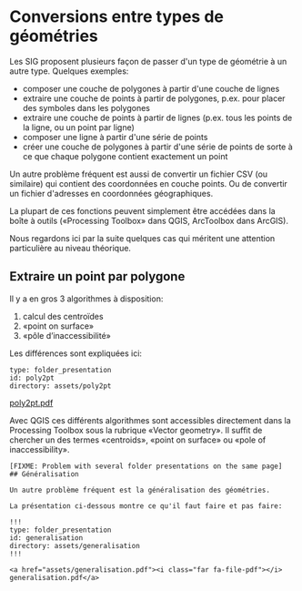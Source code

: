 # Conversions entre types de géométries

Les SIG proposent plusieurs façon de passer d'un type de géométrie à un autre type. Quelques exemples:

- composer une couche de polygones à partir d'une couche de lignes
- extraire une couche de points à partir de polygones, p.ex. pour placer des symboles dans les polygones
- extraire une couche de points à partir de lignes (p.ex. tous les points de la ligne, ou un point par ligne)
- composer une ligne à partir d'une série de points
- créer une couche de polygones à partir d'une série de points de sorte à ce que chaque polygone contient exactement un point

Un autre problème fréquent est aussi de convertir un fichier CSV (ou similaire) qui contient des coordonnées en couche points. Ou de convertir un fichier d'adresses en coordonnées géographiques.

La plupart de ces fonctions peuvent simplement être accédées dans la boîte à outils («Processing Toolbox» dans QGIS, ArcToolbox dans ArcGIS).

Nous regardons ici par la suite quelques cas qui méritent une attention particulière au niveau théorique.


## Extraire un point par polygone

Il y a en gros 3 algorithmes à disposition:

1. calcul des centroïdes
2. «point on surface»
3. «pôle d’inaccessibilité»

Les différences sont expliquées ici:

```content
type: folder_presentation
id: poly2pt
directory: assets/poly2pt
```

<a href="assets/poly2pt.pdf"><i class="far fa-file-pdf"></i> poly2pt.pdf</a>

Avec QGIS ces différents algorithmes sont accessibles directement dans la Processing Toolbox sous la rubrique «Vector geometry». Il suffit de chercher un des termes «centroids», «point on surface» ou «pole of inaccessibility».

```comment
[FIXME: Problem with several folder presentations on the same page]
## Généralisation

Un autre problème fréquent est la généralisation des géométries.

La présentation ci-dessous montre ce qu'il faut faire et pas faire:

!!!
type: folder_presentation
id: generalisation
directory: assets/generalisation
!!!

<a href="assets/generalisation.pdf"><i class="far fa-file-pdf"></i> generalisation.pdf</a>
```
